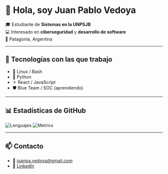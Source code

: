 # 👋 Hola, soy Juan Pablo Vedoya  

🎓 Estudiante de **Sistemas en la UNPSJB**  
💻 Interesado en **ciberseguridad** y **desarrollo de software**  
📍 Patagonia, Argentina  

---

## 🚀 Tecnologías con las que trabajo
- 🐧 Linux / Bash  
- 🐍 Python  
- ⚛️ React / JavaScript  
- 🛡️ Blue Team / SOC (aprendiendo)  

---

## 📊 Estadísticas de GitHub
![Lenguajes](https://github-readme-stats.vercel.app/api/top-langs/?username=VedoyaJuan&layout=compact&theme=radical)
![Metrics](https://metrics.lecoq.io/VedoyaJuan?template=classic&languages=1&stars=1&followup=1&habits=1)


---

## 📫 Contacto
- 📧 [juanpa.vedoya@gmail.com](mailto:juanpa.vedoya@gmail.com)  
- 💼 [LinkedIn](https://www.linkedin.com/in/juan-pablo-vedoya)
